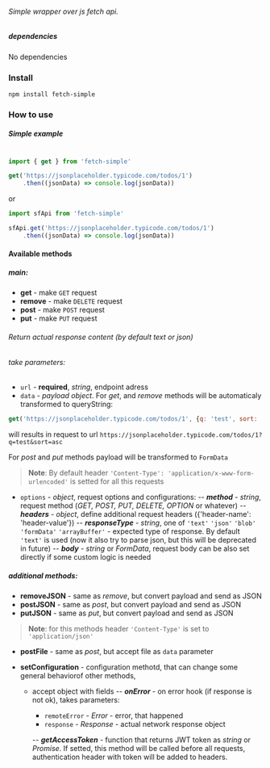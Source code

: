 ###### Simple wrapper over js fetch api.  


##### dependencies

No dependencies

### Install
```
npm install fetch-simple
```

### How to use 
##### Simple example
#
```javascript
import { get } from 'fetch-simple'

get('https://jsonplaceholder.typicode.com/todos/1')
    .then((jsonData) => console.log(jsonData))
```
or

```javascript
import sfApi from 'fetch-simple'

sfApi.get('https://jsonplaceholder.typicode.com/todos/1')
    .then((jsonData) => console.log(jsonData))
```

#### Available methods
##### main:
- **get** - make `GET` request 
- **remove** - make `DELETE` request
- **post** - make `POST` request
- **put** - make `PUT` request

###### Return actual response content (by default text or json)

###### take parameters:
- `url` - **required**,  *string*, endpoint adress
- `data` - *payload object*. For *get*, and *remove*  methods will be automaticaly transformed to queryString:

```javascript
get('https://jsonplaceholder.typicode.com/todos/1', {q: 'test', sort: 'asc'})
```
will results in request to url `https://jsonplaceholder.typicode.com/todos/1?q=test&sort=asc`

For *post* and *put* methods payload will be transformed to `FormData`

> **Note**: By default header `'Content-Type': 'application/x-www-form-urlencoded'` is setted for all this requests

- `options` - *object*, request options and configurations:
-- **_method_** - *string*, request method (*GET, POST, PUT, DELETE, OPTION* or whatever)
-- **_headers_** - *object*, define additional request headers ({'header-name': 'header-value'})
-- **_responseType_** - *string*, one of  `'text'`  `'json'` `'blob'` `'formData'` `'arrayBuffer'` - expected type of response. By default `'text'` is used (now it also try to parse json, but this will be deprecated in future)
-- **_body_** - *string* or *FormData*, request body can be also set directly if some custom logic is needed

##### additional methods:

- **removeJSON** - same as *remove*, but convert payload and send as JSON
- **postJSON** - same as *post*, but convert payload and send as JSON
- **putJSON** - same as *put*, but convert payload and send as JSON
> **Note**: for this methods header `'Content-Type'` is set to `'application/json'` 

- **postFile** - same as *post*, but accept file as `data` parameter

- **setConfiguration** - configuration methotd, that can change some general behaviorof other methods, 
  - accept object with fields
   --  **_onError_** - on error hook (if response is not ok), takes parameters:
       - `remoteError` - *Error* - error, that happened
       - `response` - *Response* - actual network response object

    -- **_getAccessToken_** - function that returns JWT token as *string* or *Promise*. If setted, this method will be called before all requests, authentication header with token will be added to headers.
